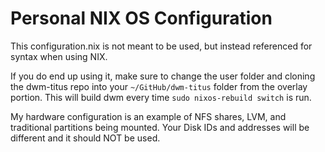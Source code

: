 # Personal NIX OS Configuration

This configuration.nix is not meant to be used, but instead referenced for syntax when using NIX. 

If you do end up using it, make sure to change the user folder and cloning the dwm-titus repo into your `~/GitHub/dwm-titus` folder from the overlay portion. This will build dwm every time `sudo nixos-rebuild switch` is run. 

My hardware configuration is an example of NFS shares, LVM, and traditional partitions being mounted. Your Disk IDs and addresses will be different and it should NOT be used.
